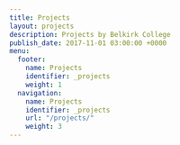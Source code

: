 ```yaml
---
title: Projects
layout: projects
description: Projects by Belkirk College
publish_date: 2017-11-01 03:00:00 +0000
menu:
  footer:
    name: Projects
    identifier: _projects
    weight: 1
  navigation:
    name: Projects
    identifier: _projects
    url: "/projects/"
    weight: 3
---
```

